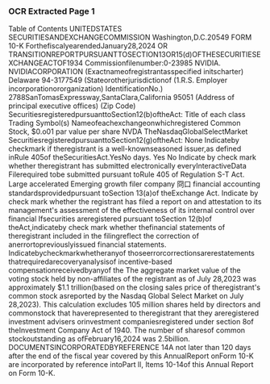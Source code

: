 ### OCR Extracted Page 1

Table of Contents
UNITEDSTATES
SECURITIESANDEXCHANGECOMMISSION
Washington,D.C.20549
FORM 10-K
ForthefiscalyearendedJanuary28,2024
OR
TRANSITIONREPORTPURSUANTTOSECTION13OR15(d)OFTHESECURITIESEXCHANGEACTOF1934
Commissionfilenumber:0-23985
NVIDIA.
NVIDIACORPORATION
(Exactnameofregistrantasspecified initscharter)
Delaware
94-3177549
(Stateorotherjurisdictionof
(1.R.S. Employer
incorporationororganization)
IdentificationNo.)
2788SanTomasExpressway,SantaClara,California
95051
(Address of principal executive offices)
(Zip Code)
SecuritiesregisteredpursuanttoSection12(b)oftheAct:
Title of each class
Trading Symbol(s)
Nameofeachexchangeonwhichregistered
Common Stock, $0.o01 par value per share
NVDA
TheNasdaqGlobalSelectMarket
SecuritiesregisteredpursuanttoSection12(g)oftheAct:
None
Indicateby checkmark if theregistrant is a well-knownseasoned issuer,as defined inRule 405of theSecuritiesAct.YesNo
days. Yes  No 
Indicate by check mark whether theregistrant has submitted electronically everyInteractiveData Filerequired tobe submitted pursuant toRule 405 of Regulation S-T
Act.
Large accelerated
Emerging growth
filer
company
冏口
financial accounting standardsprovidedpursuant toSection 13(a)of theExchange Act.
Indicate by check mark whether the registrant has filed a report on and attestation to its management's assessment of the effectiveness of its internal control over financial
Ifsecurities areregistered pursuant toSection 12(b)of theAct,indicateby check mark whether thefinancial statements of theregistrant included in the filingreflect the
correction of anerrortopreviouslyissued financial statements.
Indicatebycheckmarkwhetheranyof thoseerrorcorrectionsarerestatements thatrequiredarecoveryanalysisof incentive-based compensationreceivedbyanyof the
The aggregate market value of the voting stock held by non-affiliates of the registrant as of July 28,2023 was approximately $1.1 trillion(based on the closing sales price
of theregistrant's common stock asreported by the Nasdaq Global Select Market on July 28,2023). This calculation excludes 105 million shares held by directors and
commonstock that haverepresented to theregistrant that they areregistered investment advisers orinvestment companiesregistered under section 8of theInvestment
Company Act of 1940.
The number of sharesof common stockoutstanding as ofFebruary16,2024 was 2.5billion.
DOCUMENTSINCORPORATEDBYREFERENCE
14A not later than 120 days after the end of the fiscal year covered by this AnnualReport onForm 10-K are incorporated by reference intoPart ll, Items 10-14of this
Annual Report on Form 10-K.